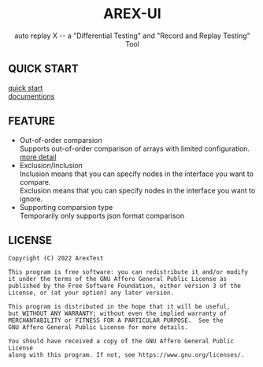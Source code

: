 <div align="center"><h1>AREX-UI</h1></div>
<div align="center">auto replay X -- a "Differential Testing" and "Record and Replay Testing" Tool</div>

## QUICK START
[quick start](http://arextest.com/docs/category/get-started)\
[documentions](http://arextest.com/docs/intro)

## FEATURE
- Out-of-order comparsion\
  Supports out-of-order comparison of arrays with limited configuration. [more detail](url)
- Exclusion/Inclusion\
  Inclusion means that you can specify nodes in the interface you want to compare.\
  Exclusion means that you can specify nodes in the interface you want to ignore.
- Supporting comparsion type\
  Temporarily only supports json format comparison


## LICENSE
```text
Copyright (C) 2022 ArexTest

This program is free software: you can redistribute it and/or modify
it under the terms of the GNU Affero General Public License as
published by the Free Software Foundation, either version 3 of the
License, or (at your option) any later version.

This program is distributed in the hope that it will be useful,
but WITHOUT ANY WARRANTY; without even the implied warranty of
MERCHANTABILITY or FITNESS FOR A PARTICULAR PURPOSE.  See the
GNU Affero General Public License for more details.

You should have received a copy of the GNU Affero General Public License
along with this program. If not, see https://www.gnu.org/licenses/.
```
